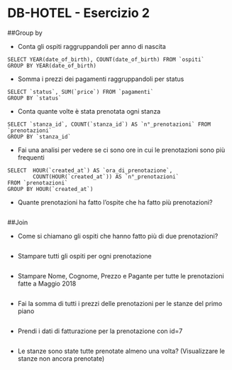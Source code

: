 # DB-HOTEL - Esercizio 2
##Group by
- Conta gli ospiti raggruppandoli per anno di nascita
```
SELECT YEAR(date_of_birth), COUNT(date_of_birth) FROM `ospiti` 
GROUP BY YEAR(date_of_birth)
```

- Somma i prezzi dei pagamenti raggruppandoli per status
```
SELECT `status`, SUM(`price`) FROM `pagamenti`
GROUP BY `status` 
```

- Conta quante volte è stata prenotata ogni stanza
```
SELECT `stanza_id`, COUNT(`stanza_id`) AS `n°_prenotazioni` FROM `prenotazioni` 
GROUP BY `stanza_id`
```

- Fai una analisi per vedere se ci sono ore in cui le prenotazioni sono più frequenti
```
SELECT 	HOUR(`created_at`) AS `ora_di_prenotazione`, 
		COUNT(HOUR(`created_at`)) AS `n°_prenotazioni` 
FROM `prenotazioni` 
GROUP BY HOUR(`created_at`)
```

- Quante prenotazioni ha fatto l’ospite che ha fatto più prenotazioni?
```

```

##Join
- Come si chiamano gli ospiti che hanno fatto più di due prenotazioni?
```

```

- Stampare tutti gli ospiti per ogni prenotazione
```

```

- Stampare Nome, Cognome, Prezzo e Pagante per tutte le prenotazioni fatte a Maggio 2018
```

```

- Fai la somma di tutti i prezzi delle prenotazioni per le stanze del primo piano
```

```

- Prendi i dati di fatturazione per la prenotazione con id=7
```

```

- Le stanze sono state tutte prenotate almeno una volta? (Visualizzare le stanze non ancora prenotate)
```

```
